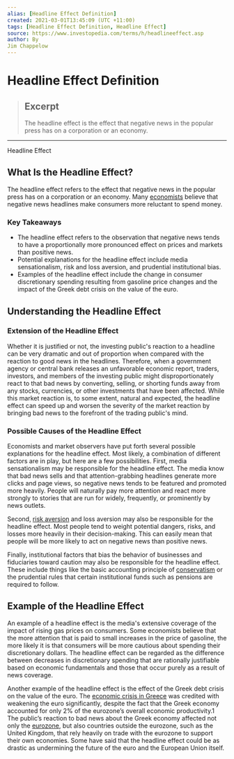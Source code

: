 ```yaml
---
alias: [Headline Effect Definition]
created: 2021-03-01T13:45:09 (UTC +11:00)
tags: [Headline Effect Definition, Headline Effect]
source: https://www.investopedia.com/terms/h/headlineeffect.asp
author: By
Jim Chappelow
---
```


# Headline Effect Definition

> ## Excerpt
> The headline effect is the effect that negative news in the popular press has on a corporation or an economy.

---

Headline Effect
## What Is the Headline Effect?

The headline effect refers to the effect that negative news in the popular press has on a corporation or an economy. Many [economists](https://www.investopedia.com/terms/e/economist.asp) believe that negative news headlines make consumers more reluctant to spend money.

### Key Takeaways

-   The headline effect refers to the observation that negative news tends to have a proportionally more pronounced effect on prices and markets than positive news. 
-   Potential explanations for the headline effect include media sensationalism, risk and loss aversion, and prudential institutional bias. 
-   Examples of the headline effect include the change in consumer discretionary spending resulting from gasoline price changes and the impact of the Greek debt crisis on the value of the euro. 

## Understanding the Headline Effect

### Extension of the Headline Effect

Whether it is justified or not, the investing public's reaction to a headline can be very dramatic and out of proportion when compared with the reaction to good news in the headlines. Therefore, when a government agency or central bank releases an unfavorable economic report, traders, investors, and members of the investing public might disproportionately react to that bad news by converting, selling, or shorting funds away from any stocks, currencies, or other investments that have been affected. While this market reaction is, to some extent, natural and expected, the headline effect can speed up and worsen the severity of the market reaction by bringing bad news to the forefront of the trading public's mind.

### Possible Causes of the Headline Effect

Economists and market observers have put forth several possible explanations for the headline effect. Most likely, a combination of different factors are in play, but here are a few possibilities. First, media sensationalism may be responsible for the headline effect. The media know that bad news sells and that attention-grabbing headlines generate more clicks and page views, so negative news tends to be featured and promoted more heavily. People will naturally pay more attention and react more strongly to stories that are run for widely, frequently, or prominently by news outlets. 

Second, [risk aversion](https://www.investopedia.com/terms/r/riskaverse.asp) and loss aversion may also be responsible for the headline effect. Most people tend to weight potential dangers, risks, and losses more heavily in their decision-making. This can easily mean that people will be more likely to act on negative news than positive news.

Finally, institutional factors that bias the behavior of businesses and fiduciaries toward caution may also be responsible for the headline effect. These include things like the basic accounting principle of [conservatism](https://www.investopedia.com/terms/a/accounting-conservatism.asp) or the prudential rules that certain institutional funds such as pensions are required to follow. 

## Example of the Headline Effect

An example of a headline effect is the media's extensive coverage of the impact of rising gas prices on consumers. Some economists believe that the more attention that is paid to small increases in the price of gasoline, the more likely it is that consumers will be more cautious about spending their discretionary dollars. The headline effect can be regarded as the difference between decreases in discretionary spending that are rationally justifiable based on economic fundamentals and those that occur purely as a result of news coverage.

Another example of the headline effect is the effect of the Greek debt crisis on the value of the euro. The [economic crisis in Greece](https://www.investopedia.com/terms/e/european-sovereign-debt-crisis.asp) was credited with weakening the euro significantly, despite the fact that the Greek economy accounted for only 2% of the eurozone’s overall economic productivity.1 The public’s reaction to bad news about the Greek economy affected not only the [eurozone](https://www.investopedia.com/terms/e/eurozone.asp), but also countries outside the eurozone, such as the United Kingdom, that rely heavily on trade with the eurozone to support their own economies. Some have said that the headline effect could be as drastic as undermining the future of the euro and the European Union itself.
